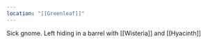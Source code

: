 ```yaml
---
location: "[[Greenleaf]]"
---
```

Sick gnome. Left hiding in a barrel with [[Wisteria]] and [[Hyacinth]]


